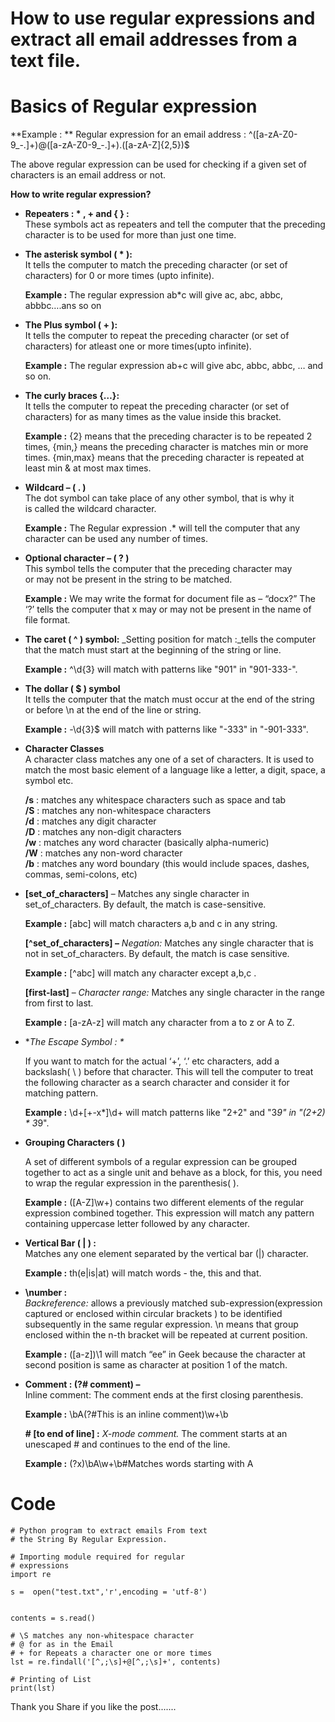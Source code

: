 ﻿# How to use regular expressions and extract all email addresses from a text file.

# Basics of Regular expression

**Example : ** Regular expression for an email address :
^([a-zA-Z0-9_\-\.]+)@([a-zA-Z0-9_\-\.]+)\.([a-zA-Z]{2,5})$


The above regular expression can be used for checking if a given set of characters is an email address or not.

**How to write regular expression?**

-   **Repeaters : * , + and { } :**  
    These symbols act as repeaters and tell the computer that the preceding character is to be used for more than just one time.
-   **The asterisk symbol ( * ):**  
    It tells the computer to match the preceding character (or set of characters) for 0 or more times (upto infinite).
    
    **Example :** The regular expression ab*c will give ac, abc, abbc, 
    abbbc….ans so on 
    
-   **The Plus symbol ( + ):**  
    It tells the computer to repeat the preceding character (or set of characters) for atleast one or more times(upto infinite).
    
    **Example :** The regular expression ab+c will give abc, abbc,
    abbc, … and so on.
    
-   **The curly braces {…}:**  
    It tells the computer to repeat the preceding character (or set of characters) for as many times as the value inside this bracket.
    
    **Example :** {2} means that the preceding character is to be repeated 2 
    times, {min,} means the preceding character is matches min or  more 
    times. {min,max} means that the preceding character is repeated at
    least min & at most max times.
    
-   **Wildcard – ( . )**  
    The dot symbol can take place of any other symbol, that is why it  
    is called the wildcard character.
    
    **Example :** 
    The Regular expression .* will tell the computer that any character
    can be used any number of times.
    
-   **Optional character – ( ? )**  
    This symbol tells the computer that the preceding character may  
    or may not be present in the string to be matched.
    
    **Example :** 
    We may write the format for document file as – “docx?”
    The ‘?’ tells the computer that x may or may not be 
    present in the name of file format.
    
-   **The caret ( ^ ) symbol:**  _Setting position for match :_tells the computer that the match must start at the beginning of the string or line.
    
    **Example :** ^\d{3} will match with patterns like "901" in "901-333-".
    
-   **The dollar ( $ ) symbol**  
    It tells the computer that the match must occur at the end of the string or before \n at the end of the line or string.
    
    **Example :** -\d{3}$  will match with patterns like "-333" in "-901-333".
    
-   **Character Classes**  
    A character class matches any one of a set of characters. It is used to match the most basic element of a language like a letter, a digit, space, a symbol etc.
    
    **/s**  : matches any whitespace characters such as space and tab  
    **/S**  : matches any non-whitespace characters  
    **/d**  : matches any digit character  
    **/D**  : matches any non-digit characters  
    **/w**  : matches any word character (basically alpha-numeric)  
    **/W**  : matches any non-word character  
    **/b**  : matches any word boundary (this would include spaces, dashes, commas, semi-colons, etc)

-   **[set_of_characters]**  – Matches any single character in set_of_characters. By default, the match is case-sensitive.
    
    **Example :** [abc] will match characters a,b and c in any string.
    
    **[^set_of_characters] –**  _Negation:_  Matches any single character that is not in set_of_characters. By default, the match is case sensitive.
    
    **Example :** [^abc] will match any character except a,b,c .
    
    **[first-last]**  –  _Character range:_  Matches any single character in the range from first to last.
    
    **Example :** [a-zA-z] will match any character from a to z or A to Z.
    
-   **The Escape Symbol : \**
    
    If you want to match for the actual ‘+’, ‘.’ etc characters, add a backslash( \ ) before that character. This will tell the computer to treat the following character as a search character and consider it for matching pattern.
    
    **Example :** \d+[\+-x\*]\d+ will match patterns like "2+2"
    and "3*9" in "(2+2) * 3*9".
    
-   **Grouping Characters ( )**
    
    A set of different symbols of a regular expression can be grouped together to act as a single unit and behave as a block, for this, you need to wrap the regular expression in the parenthesis( ).
    
    **Example :** ([A-Z]\w+) contains two different elements of the regular 
    expression combined together. This expression will match any pattern 
    containing uppercase letter followed by any character.
    
-   **Vertical Bar ( | ) :**  
    Matches any one element separated by the vertical bar (|) character.
    
    **Example :**  th(e|is|at) will match words - the, this and that.
    
-   **\number :**  
    _Backreference:_  allows a previously matched sub-expression(expression captured or enclosed within circular brackets ) to be identified subsequently in the same regular expression. \n means that group enclosed within the n-th bracket will be repeated at current position.
    
    **Example :** ([a-z])\1 will match “ee” in Geek because the character 
    at second position is same as character at position 1 of the match.
    
-   **Comment : (?# comment) –**  
    Inline comment: The comment ends at the first closing parenthesis.
    
    **Example :** \bA(?#This is an inline comment)\w+\b
    
    **# [to end of line] :**  _X-mode comment._  The comment starts at an unescaped # and continues to the end of the line.
    
    **Example :**  (?x)\bA\w+\b#Matches words starting with A



# Code

   

    # Python program to extract emails From text
    # the String By Regular Expression. 
      
    # Importing module required for regular 
    # expressions 
    import re  
    
    s =  open("test.txt",'r',encoding = 'utf-8')
    
    
    contents = s.read()
    
    # \S matches any non-whitespace character 
    # @ for as in the Email 
    # + for Repeats a character one or more times 
    lst = re.findall('[^,;\s]+@[^,;\s]+', contents)     
      
    # Printing of List 
    print(lst) 



Thank you Share if you like the post.......

